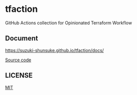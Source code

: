 # tfaction

GitHub Actions collection for Opinionated Terraform Workflow

## Document

https://suzuki-shunsuke.github.io/tfaction/docs/

[Source code](https://github.com/suzuki-shunsuke/tfaction-docs)

## LICENSE

[MIT](LICENSE)
